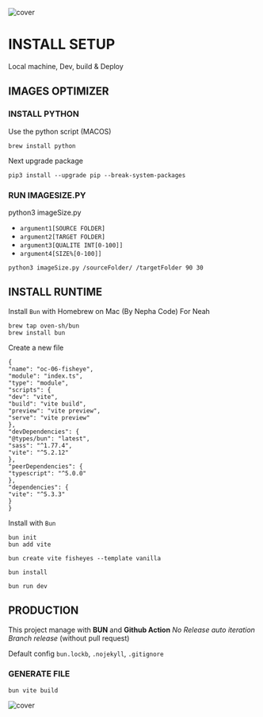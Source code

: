 ![cover](https://kpkfzczpavanzocxzyta.supabase.co/storage/v1/object/public/oc-react/readme-header-oc-react-07.png)

<!-- ∵ ƸӜƷ ∴∵ ƸӜƷ ∴∵ ƸӜƷ ∴∵ ƸӜƷ ∴∵ ƸӜƷ ∴∵ ƸӜƷ ∴∵ ƸӜƷ ∴∵ ƸӜƷ ∴∵ ƸӜƷ ∴∵ ƸӜƷ ∴∵ ƸӜƷ ∴∵ ƸӜƷ ∴ -->
<!-- ∵ ƸӜƷ ∴∵ ƸӜƷ ∴∵ ƸӜƷ ∴∵ ƸӜƷ ∴∵∴∵  ∵ NPƸӜƷL1M ∴ ∴∵∴∵ ƸӜƷ ∴∵ ƸӜƷ ∴∵ ƸӜƷ ∴∵ ƸӜƷ ∴∵ ƸӜƷ ∴ -->
<!-- ∵ ƸӜƷ ∴∵ ƸӜƷ ∴∵ ƸӜƷ ∴∵ ƸӜƷ ∴∵ ƸӜƷ ∴∵ ƸӜƷ ∴∵ ƸӜƷ ∴∵ ƸӜƷ ∴∵ ƸӜƷ ∴∵ ƸӜƷ ∴∵ ƸӜƷ ∴∵ ƸӜƷ ∴ -->

# INSTALL SETUP

Local machine, Dev, build & Deploy

## IMAGES OPTIMIZER

### INSTALL PYTHON

Use the python script (MACOS)

```
brew install python
```

Next upgrade package

```
pip3 install --upgrade pip --break-system-packages
```

### RUN IMAGESIZE.PY
python3 imageSize.py
- `argument1[SOURCE FOLDER]`
- `argument2[TARGET FOLDER]`
- `argument3[QUALITE INT[0-100]]`
- `argument4[SIZE%[0-100]]`

```
python3 imageSize.py /sourceFolder/ /targetFolder 90 30
```

## INSTALL RUNTIME
Install `Bun` with Homebrew on Mac (By Nepha Code) For Neah

```
brew tap oven-sh/bun
brew install bun
```

Create a new file
```
{
"name": "oc-06-fisheye",
"module": "index.ts",
"type": "module",
"scripts": {
"dev": "vite",
"build": "vite build",
"preview": "vite preview",
"serve": "vite preview"
},
"devDependencies": {
"@types/bun": "latest",
"sass": "^1.77.4",
"vite": "^5.2.12"
},
"peerDependencies": {
"typescript": "^5.0.0"
},
"dependencies": {
"vite": "^5.3.3"
}
}
```

Install with `Bun`

```
bun init
bun add vite
```
```
bun create vite fisheyes --template vanilla
```
```
bun install
```
```
bun run dev
```
## PRODUCTION
This project manage with **BUN** and **Github Action**
*No Release auto iteration*
*Branch release* (without pull request)

Default config  `bun.lockb`, `.nojekyll`, `.gitignore`

### GENERATE FILE
```
bun vite build
```
![cover](https://kpkfzczpavanzocxzyta.supabase.co/storage/v1/object/public/nephcode-public/githubReadmeSkills.png)